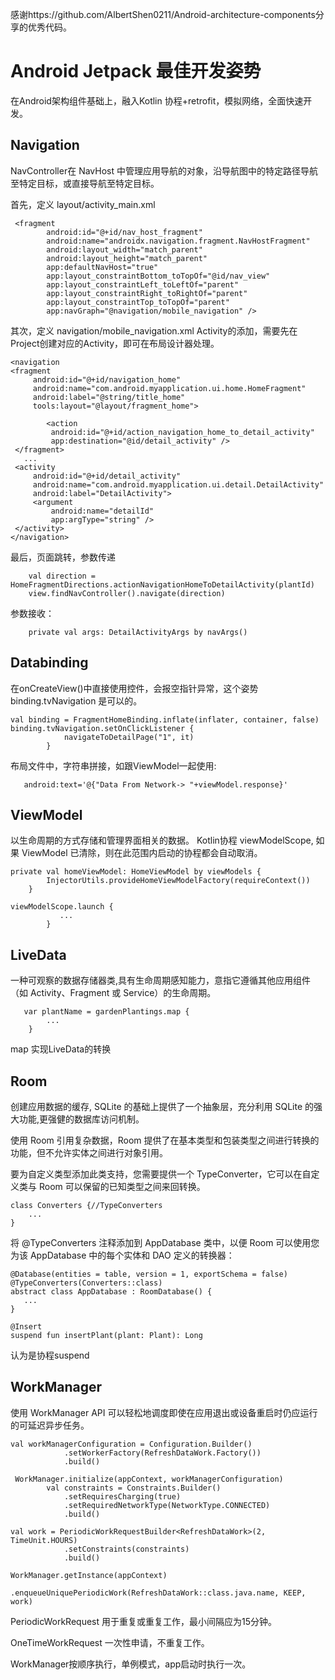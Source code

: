 感谢https://github.com/AlbertShen0211/Android-architecture-components分享的优秀代码。
# Android Jetpack 最佳开发姿势
在Android架构组件基础上，融入Kotlin 协程+retrofit，模拟网络，全面快速开发。
## Navigation
NavController在 NavHost 中管理应用导航的对象，沿导航图中的特定路径导航至特定目标，或直接导航至特定目标。

 首先，定义 layout/activity_main.xml
```
 <fragment
        android:id="@+id/nav_host_fragment"
        android:name="androidx.navigation.fragment.NavHostFragment"
        android:layout_width="match_parent"
        android:layout_height="match_parent"
        app:defaultNavHost="true"
        app:layout_constraintBottom_toTopOf="@id/nav_view"
        app:layout_constraintLeft_toLeftOf="parent"
        app:layout_constraintRight_toRightOf="parent"
        app:layout_constraintTop_toTopOf="parent"
        app:navGraph="@navigation/mobile_navigation" />
```
 其次，定义 navigation/mobile_navigation.xml
    Activity的添加，需要先在Project创建对应的Activity，即可在布局设计器处理。

   ```
 <navigation  
 <fragment
        android:id="@+id/navigation_home"
        android:name="com.android.myapplication.ui.home.HomeFragment"
        android:label="@string/title_home"
        tools:layout="@layout/fragment_home">

           <action
            android:id="@+id/action_navigation_home_to_detail_activity"
            app:destination="@id/detail_activity" />
    </fragment>
      ...
    <activity
        android:id="@+id/detail_activity"
        android:name="com.android.myapplication.ui.detail.DetailActivity"
        android:label="DetailActivity">
        <argument
            android:name="detailId"
            app:argType="string" />
    </activity>
</navigation>

```
最后，页面跳转，参数传递
```
    val direction =  HomeFragmentDirections.actionNavigationHomeToDetailActivity(plantId)
    view.findNavController().navigate(direction)
```
 参数接收：
 ```
     private val args: DetailActivityArgs by navArgs()
```


## Databinding
在onCreateView()中直接使用控件，会报空指针异常，这个姿势 binding.tvNavigation 是可以的。

```
val binding = FragmentHomeBinding.inflate(inflater, container, false)
binding.tvNavigation.setOnClickListener {
            navigateToDetailPage("1", it)
        }

```
布局文件中，字符串拼接，如跟ViewModel一起使用:

```
   android:text='@{"Data From Network-> "+viewModel.response}'
```




## ViewModel
以生命周期的方式存储和管理界面相关的数据。
Kotlin协程 viewModelScope, 如果 ViewModel 已清除，则在此范围内启动的协程都会自动取消。

```
private val homeViewModel: HomeViewModel by viewModels {
        InjectorUtils.provideHomeViewModelFactory(requireContext())
    }

viewModelScope.launch {
           ...
        }
```


## LiveData
一种可观察的数据存储器类,具有生命周期感知能力，意指它遵循其他应用组件（如 Activity、Fragment 或 Service）的生命周期。

```
   var plantName = gardenPlantings.map {
        ...
    }
 ```
map 实现LiveData的转换


## Room
创建应用数据的缓存, SQLite 的基础上提供了一个抽象层，充分利用 SQLite 的强大功能,更强健的数据库访问机制。

使用 Room 引用复杂数据，Room 提供了在基本类型和包装类型之间进行转换的功能，但不允许实体之间进行对象引用。

要为自定义类型添加此类支持，您需要提供一个 TypeConverter，它可以在自定义类与 Room 可以保留的已知类型之间来回转换。

```
class Converters {//TypeConverters
    ...
}
```
将 @TypeConverters 注释添加到 AppDatabase 类中，以便 Room 可以使用您为该 AppDatabase 中的每个实体和 DAO 定义的转换器：

```
@Database(entities = table, version = 1, exportSchema = false)
@TypeConverters(Converters::class)
abstract class AppDatabase : RoomDatabase() {
   ...
}

```

```
@Insert
suspend fun insertPlant(plant: Plant): Long
```
认为是协程suspend



## WorkManager

使用 WorkManager API 可以轻松地调度即使在应用退出或设备重启时仍应运行的可延迟异步任务。

```
val workManagerConfiguration = Configuration.Builder()
            .setWorkerFactory(RefreshDataWork.Factory())
            .build()

 WorkManager.initialize(appContext, workManagerConfiguration)
        val constraints = Constraints.Builder()
            .setRequiresCharging(true)
            .setRequiredNetworkType(NetworkType.CONNECTED)
            .build()

val work = PeriodicWorkRequestBuilder<RefreshDataWork>(2, TimeUnit.HOURS)
            .setConstraints(constraints)
            .build()

WorkManager.getInstance(appContext)
            .enqueueUniquePeriodicWork(RefreshDataWork::class.java.name, KEEP, work)

```

PeriodicWorkRequest 用于重复或重复工作，最小间隔应为15分钟。

OneTimeWorkRequest 一次性申请，不重复工作。

WorkManager按顺序执行，单例模式，app启动时执行一次。








